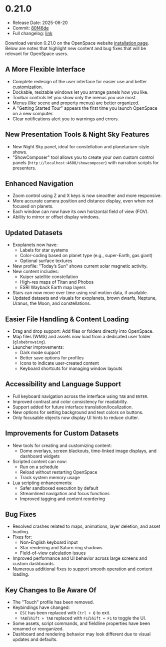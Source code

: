 # 0.21.0
  - Release Date: 2025-06-20
  - Commit: [80f46de](https://github.com/OpenSpace/OpenSpace/commit/80f46ded1f97d7de40a34179446e9cc47299ab91)
  - Full changelog: [link](https://github.com/OpenSpace/OpenSpace/releases/tag/releases%2Fv0.21.0)

Download version 0.21.0 on the OpenSpace website [installation page](https://openspaceproject.com/version-0210). Below are notes that highlight new content and bug fixes that will be relevant for OpenSpace users.

## A More Flexible Interface
-   Complete redesign of the user interface for easier use and better customization.
-   Dockable, resizable windows let you arrange panels how you like.
-   Toolbar controls let you show only the menus you use most.
-   Menus (like scene and property menus) are better organized.
-   A "Getting Started Tour" appears the first time you launch OpenSpace on a new computer.
-   Clear notifications alert you to warnings and errors.

## New Presentation Tools & Night Sky Features
-   New Night Sky panel, ideal for constellation and planetarium-style shows.
-   "ShowComposer" tool allows you to create your own custom control panels (`http://localhost:4680/showcomposer`) with narration scripts for presenters. 

## Enhanced Navigation
-   Zoom control using Z and X keys is now smoother and more responsive.
-   More accurate camera position and distance display, even when not focused on planets.
-   Each window can now have its own horizontal field of view (FOV).
-   Ability to mirror or offset display windows.
    
## Updated Datasets
-   Exoplanets now have: 
    -   Labels for star systems
    -   Color-coding based on planet type (e.g., super-Earth, gas giant)
    -   Optional surface textures
-   New profile: "Today’s Sun" shows current solar magnetic activity.
-   New content includes:
    -   Kuiper satellite constellation
    -   High-res maps of Titan and Phobos
    -   ESRI Wayback Earth map layers
-   Stars can now move over time using real motion data, if available.
-   Updated datasets and visuals for exoplanets, brown dwarfs, Neptune, Uranus, the Moon, and constellations.

## Easier File Handling & Content Loading
-   Drag and drop support: Add files or folders directly into OpenSpace.
-   Map files (WMS) and assets now load from a dedicated user folder (`globebrowsing`).
-   Launcher improvements:
    -   Dark mode support
    -   Better save options for profiles
    -   Icons to indicate user-created content
    -   Keyboard shortcuts for managing window layouts

## Accessibility and Language Support
-   Full keyboard navigation across the interface using `TAB` and `ENTER`.
-   Improved contrast and color consistency for readability.
-   Support added for future interface translation/localization.
-   New options for setting background and text colors on buttons.
-   Only focusable objects now display UI hints to reduce clutter.
    
## Improvements for Custom Datasets
-   New tools for creating and customizing content:
    -   Dome overlays, screen blackouts, time-linked image displays, and dashboard widgets
-   Scripted content can now:
    -   Run on a schedule
    -   Reload without restarting OpenSpace
    -   Track system memory usage   
-   Lua scripting enhancements:
    -   Safer sandboxed execution by default
    -   Streamlined navigation and focus functions
    -   Improved tagging and content reordering

## Bug Fixes
-   Resolved crashes related to maps, animations, layer deletion, and asset loading.
-   Fixes for:
    -   Non-English keyboard input
    -   Star rendering and Saturn ring shadows
    -   Field-of-view calculation issues
-   Improved performance and UI behavior across large screens and custom dashboards.
-   Numerous additional fixes to support smooth operation and content loading.

## Key Changes to Be Aware Of
-   The "Touch" profile has been removed.
-   Keybindings have changed:
    -   `ESC` has been replaced with `Ctrl + Q` to exit.
    -   `TAB`/`Shift + TAB` replaced with `F1`/`Shift + F1` to toggle the UI.   
-   Some assets, script commands, and fieldline properties have been renamed or reorganized.
-   Dashboard and rendering behavior may look different due to visual updates and defaults.
